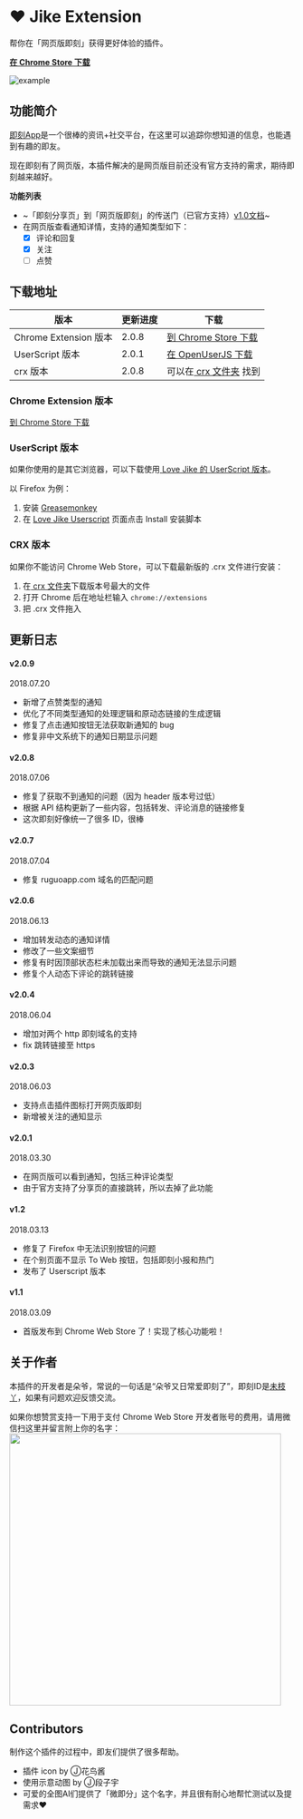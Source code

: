 # :hearts: Jike Extension

帮你在「网页版即刻」获得更好体验的插件。

**[在 Chrome Store 下载](https://chrome.google.com/webstore/detail/love-jike-extension/pnglcgpgmedjmknpknjedmkggedgdlpk)**

![example](https://github.com/Unknow-Y/tojike-chrome-extension/blob/master/dist/example-v2.0.9.gif)

## 功能简介

[即刻App](https://okjike.com/)是一个很棒的资讯+社交平台，在这里可以追踪你想知道的信息，也能遇到有趣的即友。

现在即刻有了网页版，本插件解决的是网页版目前还没有官方支持的需求，期待即刻越来越好。

**功能列表**
- ~「即刻分享页」到「网页版即刻」的传送门（已官方支持）[v1.0文档](https://github.com/Unknow-Y/tojike-chrome-extension/blob/master/his/README-v1.0.md)~
- 在网页版查看通知详情，支持的通知类型如下：
  - [x] 评论和回复
  - [x] 关注
  - [ ] 点赞

## 下载地址

版本 | 更新进度 | 下载
----|----|----
Chrome Extension 版本 | 2.0.8 | [到 Chrome Store 下载](https://chrome.google.com/webstore/detail/love-jike-extension/pnglcgpgmedjmknpknjedmkggedgdlpk)
UserScript 版本 | 2.0.1 | [在 OpenUserJS 下载](https://openuserjs.org/scripts/soyaine/Love_Jike)
crx 版本 | 2.0.8 | 可以在[ crx 文件夹](https://github.com/Unknow-Y/tojike-chrome-extension/tree/master/crx) 找到

### Chrome Extension 版本
[到 Chrome Store 下载](https://chrome.google.com/webstore/detail/love-jike-extension/pnglcgpgmedjmknpknjedmkggedgdlpk)

### UserScript 版本
如果你使用的是其它浏览器，可以下载使用[ Love Jike 的 UserScript 版本](https://openuserjs.org/scripts/soyaine/Love_Jike)。

以 Firefox 为例：
1. 安装 [Greasemonkey](https://addons.mozilla.org/zh-CN/firefox/addon/greasemonkey/)
2. 在 [Love Jike Userscript](https://openuserjs.org/scripts/soyaine/Love_Jike/) 页面点击 Install 安装脚本

### CRX 版本
如果你不能访问 Chrome Web Store，可以下载最新版的 .crx 文件进行安装：
1. 在[ crx 文件夹](https://github.com/Unknow-Y/tojike-chrome-extension/tree/master/crx)下载版本号最大的文件
2. 打开 Chrome 后在地址栏输入 `chrome://extensions`
3. 把 .crx 文件拖入

## 更新日志
#### v2.0.9
2018.07.20
- 新增了点赞类型的通知
- 优化了不同类型通知的处理逻辑和原动态链接的生成逻辑
- 修复了点击通知按钮无法获取新通知的 bug
- 修复非中文系统下的通知日期显示问题

#### v2.0.8
2018.07.06
- 修复了获取不到通知的问题（因为 header 版本号过低）
- 根据 API 结构更新了一些内容，包括转发、评论消息的链接修复
- 这次即刻好像统一了很多 ID，很棒

#### v2.0.7
2018.07.04
- 修复 ruguoapp.com 域名的匹配问题

#### v2.0.6
2018.06.13
- 增加转发动态的通知详情
- 修改了一些文案细节
- 修复有时因顶部状态栏未加载出来而导致的通知无法显示问题
- 修复个人动态下评论的跳转链接

#### v2.0.4
2018.06.04
- 增加对两个 http 即刻域名的支持
- fix 跳转链接至 https

#### v2.0.3
2018.06.03
- 支持点击插件图标打开网页版即刻
- 新增被关注的通知显示

#### v2.0.1
2018.03.30
- 在网页版可以看到通知，包括三种评论类型
- 由于官方支持了分享页的直接跳转，所以去掉了此功能

#### v1.2
2018.03.13
- 修复了 Firefox 中无法识别按钮的问题
- 在个别页面不显示 To Web 按钮，包括即刻小报和热门
- 发布了 Userscript 版本

#### v1.1
2018.03.09
- 首版发布到 Chrome Web Store 了！实现了核心功能啦！

## 关于作者
本插件的开发者是朵爷，常说的一句话是“朵爷又日常爱即刻了”，即刻ID是[未枝丫](http://web.okjike.com/user/soyaine)，如果有问题欢迎反馈交流。  

如果你想赞赏支持一下用于支付 Chrome Web Store 开发者账号的费用，请用微信扫这里并留言附上你的名字：
<img src="https://github.com/Unknow-Y/tojike-chrome-extension/blob/master/dist/donate.jpeg" width="480">

## Contributors
制作这个插件的过程中，即友们提供了很多帮助。
- 插件 icon by Ⓙ花鸟酱
- 使用示意动图 by Ⓙ段子宇
- 可爱的全图AI们提供了「微即分」这个名字，并且很有耐心地帮忙测试以及提需求❤️
